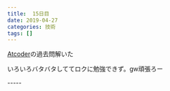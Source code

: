```yaml
---
title:  15日目
date: 2019-04-27
categories: 技術
tags: []
---
```

<p><a class="keyword" href="http://d.hatena.ne.jp/keyword/Atcoder">Atcoder</a>の過去問解いた</p>
<p>いろいろバタバタしててロクに勉強できず。gw頑張ろー</p>
-----
